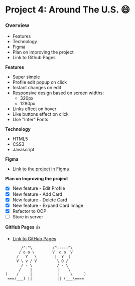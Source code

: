 # Project 4: Around The U.S. :smile:

### Overview

* Features
* Technology
* Figma
* Plan on Improving the project
* Link to Github Pages

**Features**

* Super simple
* Profile edit popup on click
* Instant changes on edit
* Responsive design based on screen widths:
  - 320px
  - 1280px
* Links effect on hover
* Like buttons effect on click
* Use "Inter" Fonts

**Technology**

* HTML5
* CSS3
* Javascript

**Figma**

* [Link to the project in Figma](https://www.figma.com/file/SurN1jaeEQIhuZEDMhmWWf/Sprint-4-Around-The-U.S.-desktop-mobile?node-id=0%3A1)

**Plan on Improving the project**

- [x] New feature - Edit Profile
- [x] New feature - Add Card
- [x] New feature - Delete Card
- [x] New feature - Expand Card Image
- [x] Refactor to OOP
- [ ] Store in server

**GitHub Pages** :+1:

* [Link to GitHub Pages](https://tongkorn.github.io/web_project_4/index.html)

```
       /^-^\         /^-----^\
      / o o \        V  o o  V
     /   Y   \        |  Y  |
     V \ v / V         \ Q /
       / - \           / - \
      /    |           |    \
(    /     |           |     \     )
 ===/___) ||           || (___\====
```
